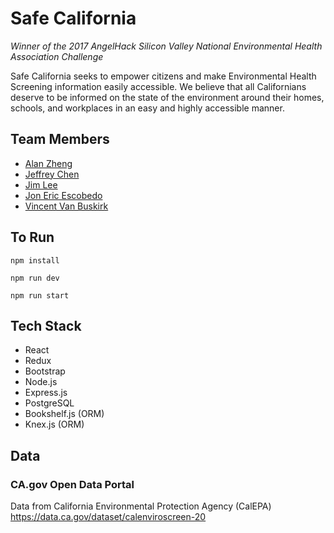 # Safe California
*Winner of the 2017 AngelHack Silicon Valley National Environmental Health Association Challenge*

Safe California seeks to empower citizens and make Environmental Health Screening information easily accessible. We believe that all Californians deserve to be informed on the state of the environment around their homes, schools, and workplaces in an easy and highly accessible manner.



## Team Members
- [Alan Zheng](https://www.linkedin.com/in/aszheng/)
- [Jeffrey Chen](https://www.linkedin.com/in/jeffrey-chen/)
- [Jim Lee](https://www.linkedin.com/in/jimleeisme/)
- [Jon Eric Escobedo](https://www.linkedin.com/in/jonericescobedo/)
- [Vincent Van Buskirk](https://www.linkedin.com/in/vincent-van-buskirk-6370696b/)

## To Run
```
npm install
```

```
npm run dev
```


```
npm run start
```

## Tech Stack
- React
- Redux
- Bootstrap
- Node.js
- Express.js
- PostgreSQL
- Bookshelf.js (ORM)
- Knex.js (ORM)

## Data
### CA.gov Open Data Portal
Data from California Environmental Protection Agency (CalEPA)
https://data.ca.gov/dataset/calenviroscreen-20

